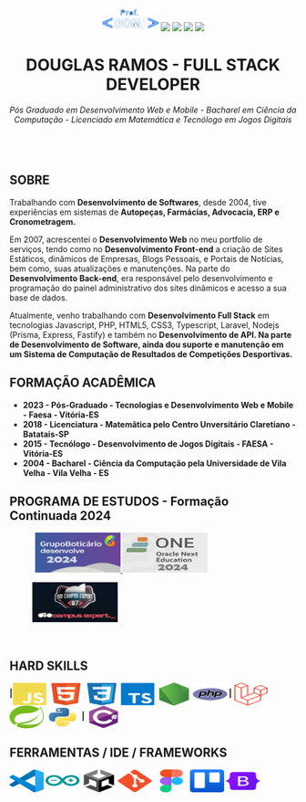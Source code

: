 <!DOCTYPE html>
<html lang="pt-BR">

<head>
    <meta charset="UTF-8">
    <meta name="viewport" content="width=device-width, initial-scale=1.0">
    <link rel="stylesheet" type="text/css" href="assets/css/stylevars.css" />
    <link rel="stylesheet" type="text/css" href="assets/css/style.css" />
    <meta name="Description" content="Repositorios Douglas Ramos -  Professor DOM">
    <meta name="robots" content="index,follow">
</head>

<body>
    <div class="wrapper">
        <main>
            <header>
                <div class="brand">
                    <div class="logo" style="display: inline_block; !important">
                       <img src="assets/images/logo.png" alt="Prof. DOM logo">
                           <a href="https://www.youtube.com/@profdomdev" target="_blank"><img src="https://img.shields.io/badge/YouTube-FF0000?style=for-the-badge&logo=youtube&logoColor=white" target="_blank"></a>
                 <a href="https://www.linkedin.com/in/douglas-ramos-dev" target="_blank"><img src="https://img.shields.io/badge/-LinkedIn-%230077B5?style=for-the-badge&logo=linkedin&logoColor=white" target="_blank"></a> 
  <a href="https://instagram.com/profdomdev" target="_blank"><img src="https://img.shields.io/badge/-Instagram-%23E4405F?style=for-the-badge&logo=instagram&logoColor=white" target="_blank"></a>
  <a href = "mailto:dougarainfo@gmail.com"><img src="https://img.shields.io/badge/-Gmail-%23333?style=for-the-badge&logo=gmail&logoColor=white" target="_blank"></a> 
                    </div>
                    <div class="title">
                        <h1>DOUGLAS RAMOS - FULL STACK DEVELOPER</h1>
                        <p><i>Pós Graduado em Desenvolvimento Web e Mobile - Bacharel em Ciência da Computação - Licenciado em Matemática e Tecnólogo em Jogos Digitais</i></p>
                    </div>
                </div>
            </header>
            <section style="display: inline-block; !important">
              <section class="section-biography">
                <section class="section-description">
                <h2>SOBRE</h2>
                        <p>    
                            Trabalhando com <b>Desenvolvimento de Softwares</b>, desde 2004, tive experiências em sistemas de <b>Autopeças, Farmácias, Advocacia, ERP e Cronometragem.</b>
                        </p>
                        <p>Em 2007, acrescentei o <b>Desenvolvimento Web</b> no meu portfolio de serviços, tendo como no <b>Desenvolvimento Front-end</b> a criação de Sites Estáticos, dinâmicos de Empresas, Blogs Pessoais, e Portais de Notícias, bem como, suas atualizações e manutenções.                       
                        Na parte do <b>Desenvolvimento Back-end</b>, era responsável pelo desenvolvimento e programação do painel administrativo dos sites dinâmicos e acesso a sua base de dados.
                        </p>
                        <p>
                        Atualmente, venho trabalhando com <b>Desenvolvimento Full Stack</b> em tecnologias Javascript, PHP, HTML5, CSS3, Typescript, Laravel, Nodejs (Prisma, Express, Fastify) e também no <b>Desenvolvimento de API<b>. Na parte de <b>Desenvolvimento de Software</b>, ainda dou suporte e manutenção em um Sistema de Computação de Resultados de Competições Desportivas.
                        </p>
                </section>
                <section class="section-academy">
                    <h2>FORMAÇÃO ACADÊMICA</h2>
                    <ul>
                       <li><b>2023 - Pós-Graduado</b> - Tecnologias e Desenvolvimento Web e Mobile - Faesa - Vitória-ES</li> 
                       <li><b>2018 - Licenciatura</b> - Matemãtica pelo Centro Unversitário Claretiano - Batatais-SP</li>
                       <li><b>2015 - Tecnólogo</b> - Desenvolvimento de Jogos Digitais - FAESA - Vitória-ES</li>
                       <li><b>2004 - Bacharel</b> -  Ciência da Computação pela Universidade de Vila Velha - Vila Velha - ES</li>
                    </ul>
                </section>
              </section>
                    <div class="section-channel-title">
                        <h2>PROGRAMA DE ESTUDOS -  Formação Continuada 2024</h2>
                    </div>
                    <div class="section-channel-sections" style="display: inline_block; !important">
                        <section-col style="padding: 30px; margin:15px; display: inline_block; !important">
                            <a href="https://www.youtube.com/playlist?list=PLjHNIrs1qFsxoFkFqsCWLVVVXucF_OkVZ" target="_blank">
                            </a>
                            <a href="https://desenvolve.grupoboticario.com.br/"  target="_blank">
                            <img src="assets/images/logodesenvolve2024.svg" width="150px" height="70x" alt="Desenvolve 2024 - Grupo Boticário"
                             alt="Programa Desenvolve">
                            </a>
                              <a href="https://www.oracle.com/br/education/oracle-next-education/" target="_blank">
                            <img src="assets/images/logoone.svg" width="150px" height="70px" alt="ONE - Oracle Next Education">
                        </a>
                           <figure style="display: flex; flex-direction: column">
                             <a href="https://www.dio.me" target="_blank">
                             <img src="assets/images/logocampusexpert2024.svg" width="150px" height="70px" alt="Dio Campus Expert">
                             </a> 
                           </figure>
                        </section-col>
                    </div> 
                      <section class="section-skills" style="display: inline_block; !important">
                <h2>HARD SKILLS</h2>
                <div class="section-skills-hard" style="display: inline_block; !important">
                |<img align="center" alt="douginfodev-Js" height="40" width="60"   src="https://raw.githubusercontent.com/devicons/devicon/master/icons/javascript/javascript-plain.svg">
                <img align="center" alt="douginfodev-HTML" height="40" width="60" src="https://raw.githubusercontent.com/devicons/devicon/master/icons/html5/html5-original.svg">
                <img align="center"  alt="douginfodev-CSS" height="40" width="60"  src="https://raw.githubusercontent.com/devicons/devicon/master/icons/css3/css3-original.svg">
                <img align="center"  alt="douginfodev-typescript" height="40" width="60"  src="https://raw.githubusercontent.com/devicons/devicon/master/icons/typescript/typescript-original.svg">
                <img align="center"  alt="douginfodev-node" height="40" width="60"  src="https://raw.githubusercontent.com/devicons/devicon/master/icons/nodejs/nodejs-original.svg">
                <img align="center" alt="douginfodev-Php" height="40" width="60"  src="https://raw.githubusercontent.com/devicons/devicon/master/icons/php/php-original.svg"> | 
                <img align="center" alt="douginfodev-laravel" height="40" width="60"  src="https://raw.githubusercontent.com/devicons/devicon/master/icons/laravel/laravel-original.svg">
                 <img align="center" alt="douginfodev-python" height="40" width="60" src="https://raw.githubusercontent.com/devicons/devicon/master/icons/spring/spring-original.svg">            
               <img align="center" alt="douginfodev-python" height="40" width="60" src="https://raw.githubusercontent.com/devicons/devicon/master/icons/python/python-original.svg">  |
               <img align="center" alt="douginfodev-csharp" height="40" width="60"  src="https://raw.githubusercontent.com/devicons/devicon/master/icons/csharp/csharp-original.svg">              
            <section-channel>
                </section-channel>
              <div style="font-weight:700; margin-bottom:20px;"><h2>FERRAMENTAS / IDE / FRAMEWORKS</h2>
              <img align="center" alt="douginfodev-Js"  height="40" width="60" src="https://raw.githubusercontent.com/devicons/devicon/master/icons/vscode/vscode-original.svg"> 
              <img align="center" alt="douginfodev-arduino" height="40" width="60" src="https://raw.githubusercontent.com/devicons/devicon/master/icons/arduino/arduino-original.svg">
              <img align="center" alt="douginfodev-arduino" height="40" width="60" src="https://raw.githubusercontent.com/devicons/devicon/master/icons/unity/unity-original.svg">
              <img align="center" alt="douginfodev-arduino"  height="40" width="60" src="https://raw.githubusercontent.com/devicons/devicon/master/icons/git/git-original.svg">
              <img align="center" alt="douginfodev-csharp"  height="40" width="60" src="https://raw.githubusercontent.com/devicons/devicon/master/icons/figma/figma-original.svg">
              <img align="center" alt="douginfodev-trello"  height="40" width="60" src="https://raw.githubusercontent.com/devicons/devicon/master/icons/trello/trello-original.svg">
              <img align="center" alt="douginfodev-csharp" height="40" width="60" src="https://raw.githubusercontent.com/devicons/devicon/master/icons/bootstrap/bootstrap-original.svg">
            </div>
       
          
</body>
</html>
